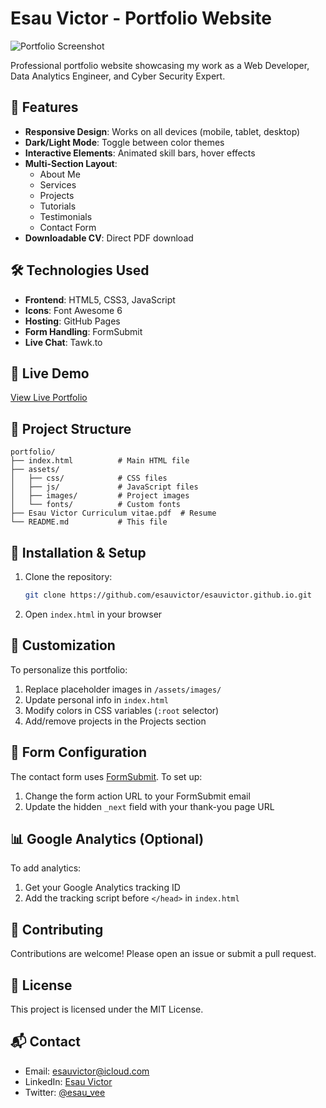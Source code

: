 # Esau Victor - Portfolio Website

![Portfolio Screenshot](https://via.placeholder.com/800x400?text=Portfolio+Screenshot) <!-- Replace with actual screenshot -->

Professional portfolio website showcasing my work as a Web Developer, Data Analytics Engineer, and Cyber Security Expert.

## 🌟 Features

- **Responsive Design**: Works on all devices (mobile, tablet, desktop)
- **Dark/Light Mode**: Toggle between color themes
- **Interactive Elements**: Animated skill bars, hover effects
- **Multi-Section Layout**: 
  - About Me
  - Services
  - Projects
  - Tutorials
  - Testimonials
  - Contact Form
- **Downloadable CV**: Direct PDF download

## 🛠 Technologies Used

- **Frontend**: HTML5, CSS3, JavaScript
- **Icons**: Font Awesome 6
- **Hosting**: GitHub Pages
- **Form Handling**: FormSubmit
- **Live Chat**: Tawk.to

## 🚀 Live Demo

[View Live Portfolio](https://esauvictor.github.io/)

## 📂 Project Structure

```
portfolio/
├── index.html          # Main HTML file
├── assets/
│   ├── css/            # CSS files
│   ├── js/             # JavaScript files
│   ├── images/         # Project images
│   └── fonts/          # Custom fonts
├── Esau Victor Curriculum vitae.pdf  # Resume
└── README.md           # This file
```

## 🔧 Installation & Setup

1. Clone the repository:
   ```bash
   git clone https://github.com/esauvictor/esauvictor.github.io.git
   ```
2. Open `index.html` in your browser

## 🎨 Customization

To personalize this portfolio:

1. Replace placeholder images in `/assets/images/`
2. Update personal info in `index.html`
3. Modify colors in CSS variables (`:root` selector)
4. Add/remove projects in the Projects section

## 📝 Form Configuration

The contact form uses [FormSubmit](https://formsubmit.co/). To set up:

1. Change the form action URL to your FormSubmit email
2. Update the hidden `_next` field with your thank-you page URL

## 📊 Google Analytics (Optional)

To add analytics:

1. Get your Google Analytics tracking ID
2. Add the tracking script before `</head>` in `index.html`

## 🤝 Contributing

Contributions are welcome! Please open an issue or submit a pull request.

## 📜 License

This project is licensed under the MIT License.

## 📬 Contact

- Email: [esauvictor@icloud.com](mailto:esauvictor@icloud.com)
- LinkedIn: [Esau Victor](https://www.linkedin.com/in/esau-victor)
- Twitter: [@esau_vee](https://twitter.com/esau_vee)

```
